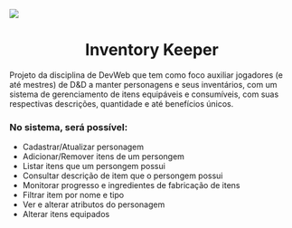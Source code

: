 <img src="https://external-content.duckduckgo.com/iu/?u=https%3A%2F%2Fi.pinimg.com%2Foriginals%2F58%2Ff8%2F5d%2F58f85dba72c1a344a9da2da92cff6026.jpg&f=1&nofb=1"></img>
<h1 align="center">Inventory Keeper</h1>

Projeto da disciplina de DevWeb que tem como foco auxiliar jogadores (e até mestres) de D&D a manter personagens e seus inventários, com um sistema de gerenciamento de itens equipáveis e consumíveis, com suas respectivas descrições, quantidade e até benefícios únicos.

### No sistema, será possível:
- Cadastrar/Atualizar personagem
- Adicionar/Remover itens de um persongem
- Listar itens que um persongem possui
- Consultar descrição de item que o persongem possui
- Monitorar progresso e ingredientes de fabricação de itens
- Filtrar item por nome e tipo
- Ver e alterar atributos do personagem
- Alterar itens equipados

